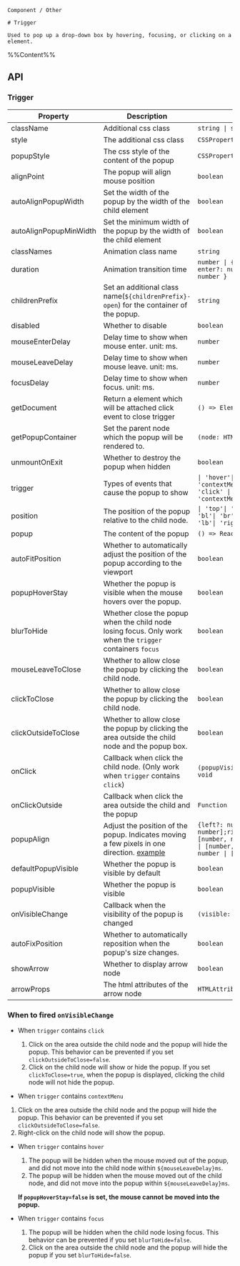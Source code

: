 `````
Component / Other

# Trigger

Used to pop up a drop-down box by hovering, focusing, or clicking on a element.
`````

%%Content%%

## API

### Trigger

|Property|Description|Type|DefaultValue|Version|
|---|---|---|---|---|
|className|Additional css class|`string \| string[]`|`-`|-|
|style|The additional css class|`CSSProperties`|`-`|-|
|popupStyle|The css style of the content of the popup|`CSSProperties`|`-`|-|
|alignPoint|The popup will align mouse position|`boolean`|`-`|-|
|autoAlignPopupWidth|Set the width of the popup by the width of the child element|`boolean`|`-`|-|
|autoAlignPopupMinWidth|Set the minimum width of the popup by the width of the child element|`boolean`|`-`|-|
|classNames|Animation class name|`string`|`fadeId`|-|
|duration|Animation transition time|`number \| { exit?: number; enter?: number; appear?: number }`|`200`|-|
|childrenPrefix|Set an additional class name(`${childrenPrefix}-open`) for the container of the popup.|`string`|`-`|-|
|disabled|Whether to disable|`boolean`|`-`|-|
|mouseEnterDelay|Delay time to show when mouse enter. unit: ms.|`number`|`100`|-|
|mouseLeaveDelay|Delay time to show when mouse leave. unit: ms.|`number`|`100`|-|
|focusDelay|Delay time to show when focus. unit: ms.|`number`|`-`|-|
|getDocument|Return a element which will be attached click event to close trigger|`() => Element`|`() => window.document`|-|
|getPopupContainer|Set the parent node which the popup will be rendered to.|`(node: HTMLElement) => Element`|`-`|-|
|unmountOnExit|Whether to destroy the popup when hidden|`boolean`|`true`|-|
|trigger|Types of events that cause the popup to show|`\| 'hover'\| 'click'\| 'focus'\| 'contextMenu'\| Array<'hover' \| 'click' \| 'focus' \| 'contextMenu'>`|`hover`|-|
|position|The position of the popup relative to the child node.|`\| 'top'\| 'tl'\| 'tr'\| 'bottom'\| 'bl'\| 'br'\| 'left'\| 'lt'\| 'lb'\| 'right'\| 'rt'\| 'rb'`|`bottom`|-|
|popup|The content of the popup|`() => ReactNode`|`-`|-|
|autoFitPosition|Whether to automatically adjust the position of the popup according to the viewport|`boolean`|`true`|-|
|popupHoverStay|Whether the popup is visible when the mouse hovers over the popup.|`boolean`|`true`|-|
|blurToHide|Whether close the popup when the child node losing focus. Only work when the `trigger` containers `focus`|`boolean`|`true`|-|
|mouseLeaveToClose|Whether to allow close the popup by clicking the child node.|`boolean`|`true`|2.22.0|
|clickToClose|Whether to allow close the popup by clicking the child node.|`boolean`|`true`|-|
|clickOutsideToClose|Whether to allow close the popup by clicking the area outside the child node and the popup box.|`boolean`|`true`|-|
|onClick|Callback when click the child node. (Only work when `trigger` contains `click`)|`(popupVisible: boolean) => void`|`-`|-|
|onClickOutside|Callback when click the area outside the child and the popup|`Function`|`-`|-|
|popupAlign|Adjust the position of the popup. Indicates moving a few pixels in one direction. [example](/react/en-US/components/trigger#popupAlign)|`{left?: number \| [number, number];right?: number \| [number, number];top?: number \| [number, number];bottom?: number \| [number, number];}`|`{}`|-|
|defaultPopupVisible|Whether the popup is visible by default|`boolean`|`-`|-|
|popupVisible|Whether the popup is visible|`boolean`|`-`|-|
|onVisibleChange|Callback when the visibility of the popup is changed|`(visible: boolean) => void`|`-`|-|
|autoFixPosition|Whether to automatically reposition when the popup's size changes.|`boolean`|`true`|-|
|showArrow|Whether to display arrow node|`boolean`|`-`|-|
|arrowProps|The html attributes of the arrow node|`HTMLAttributes<HTMLDivElement>`|`-`|-|

### When to fired `onVisibleChange`

- When `trigger` contains `click`
  1. Click on the area outside the child node and the popup will hide the popup. This behavior can be prevented if you set `clickOutsideToClose=false`.
  2. Click on the child node will show or hide the popup. If you set `clickToClose=true`, when the popup is displayed, clicking the child node will not hide the popup.


-  When `trigger` contains `contextMenu`
  1. Click on the area outside the child node and the popup will hide the popup. This behavior can be prevented if you set `clickOutsideToClose=false`.
  2. Right-click on the child node will show the popup.


- When `trigger` contains `hover`
  1. The popup will be hidden when the mouse moved out of the popup, and did not move into the child node within `${mouseLeaveDelay}ms`.
  2. The popup will be hidden when the mouse moved out of the child node, and did not move into the popup within `${mouseLeaveDelay}ms`.

  **If `popupHoverStay=false` is set, the mouse cannot be moved into the popup.**

- When `trigger` contains `focus`
  1. The popup will be hidden when the child node losing focus. This behavior can be prevented if you set `blurToHide=false`.
  2. Click on the area outside the child node and the popup will hide the popup if you set `blurToHide=false`.


